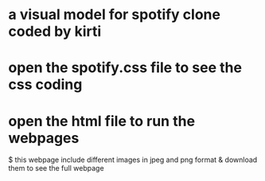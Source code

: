 # a visual model for spotify clone coded by kirti
# open the spotify.css file to see the css coding
# open the html file to run the webpages
$ this webpage include different images in jpeg and png format
& download them to see the full webpage
